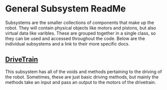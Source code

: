  General Subsystem ReadMe
======

Subsystems are the smaller collections of components that make up the robot. They will contain physical objects like motors and pistons, but also virtual data like varibles. These are grouped together in a single class, so they can be used and accessed throughout the code. Below are the individual subsystems and a link to their more specific docs. 

## [DriveTrain](Drivetrain_doc.md)
This subsystem has all of the voids and methods pertaining to the driving of the robot. Sometimes, these are just basic driving methods, but mainly the methods take an input and pass an output to the motors of the drivetrain.